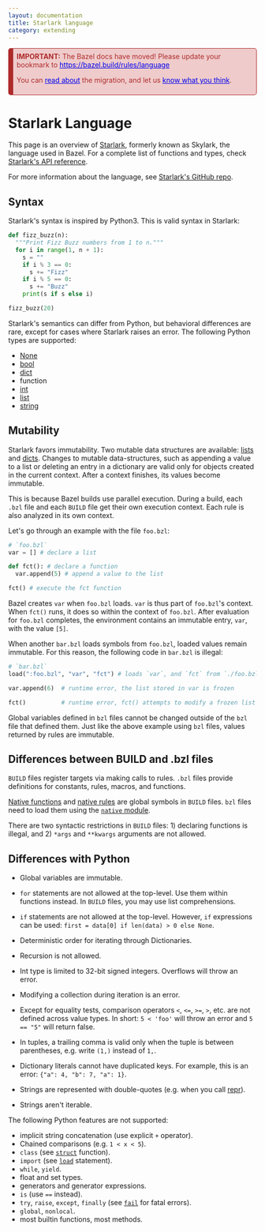 ```yaml
---
layout: documentation
title: Starlark language
category: extending
---
```


<div style="background-color: #EFCBCB; color: #AE2B2B;  border: 1px solid #AE2B2B; border-radius: 5px; border-left: 10px solid #AE2B2B; padding: 0.5em;">
<b>IMPORTANT:</b> The Bazel docs have moved! Please update your bookmark to <a href="https://bazel.build/rules/language" style="color: #0000EE;">https://bazel.build/rules/language</a>
<p/>
You can <a href="https://blog.bazel.build/2022/02/17/Launching-new-Bazel-site.html" style="color: #0000EE;">read about</a> the migration, and let us <a href="https://forms.gle/onkAkr2ZwBmcbWXj7" style="color: #0000EE;">know what you think</a>.
</div>


# Starlark Language

<!-- [TOC] -->

This page is an overview of [Starlark](https://github.com/bazelbuild/starlark),
formerly known as Skylark, the language used in Bazel. For a complete list of
functions and types, check [Starlark's API reference](lib/skylark-overview.html).

For more information about the language, see [Starlark's GitHub repo](https://github.com/bazelbuild/starlark/).

## Syntax

Starlark's syntax is inspired by Python3. This is valid syntax in Starlark:

```python
def fizz_buzz(n):
  """Print Fizz Buzz numbers from 1 to n."""
  for i in range(1, n + 1):
    s = ""
    if i % 3 == 0:
      s += "Fizz"
    if i % 5 == 0:
      s += "Buzz"
    print(s if s else i)

fizz_buzz(20)
```

Starlark's semantics can differ from Python, but behavioral differences are
rare, except for cases where Starlark raises an error. The following Python
types are supported:

* [None](lib/globals.html#None)
* [bool](lib/bool.html)
* [dict](lib/dict.html)
* function
* [int](lib/int.html)
* [list](lib/list.html)
* [string](lib/string.html)

## Mutability

Starlark favors immutability. Two mutable data structures are available:
[lists](lib/list.html) and [dicts](lib/dict.html). Changes to mutable
data-structures, such as appending a value to a list or deleting an entry in a
dictionary are valid only for objects created in the current context. After a
context finishes, its values become immutable.

This is because Bazel builds use parallel execution. During a build, each `.bzl`
file and each `BUILD` file get their own execution context. Each rule is also
analyzed in its own context.

Let's go through an example with the file `foo.bzl`:

```python
# `foo.bzl`
var = [] # declare a list

def fct(): # declare a function
  var.append(5) # append a value to the list

fct() # execute the fct function
```

Bazel creates `var` when `foo.bzl` loads. `var` is thus part of `foo.bzl`'s
context. When `fct()` runs, it does so within the context of `foo.bzl`. After
evaluation for `foo.bzl` completes, the environment contains an immutable entry,
`var`, with the value `[5]`.

When another `bar.bzl` loads symbols from `foo.bzl`, loaded values remain
immutable. For this reason, the following code in `bar.bzl` is illegal:

```python
# `bar.bzl`
load(":foo.bzl", "var", "fct") # loads `var`, and `fct` from `./foo.bzl`

var.append(6)  # runtime error, the list stored in var is frozen

fct()          # runtime error, fct() attempts to modify a frozen list
```

Global variables defined in `bzl` files cannot be changed outside of the
`bzl` file that defined them. Just like the above example using `bzl` files,
values returned by rules are immutable.

## Differences between BUILD and .bzl files

`BUILD` files register targets via making calls to rules. `.bzl` files provide
definitions for constants, rules, macros, and functions.

[Native functions](../be/functions.html) and [native rules](
../be/overview.html#language-specific-native-rules) are global symbols in
`BUILD` files. `bzl` files need to load them using the [`native` module](
https://docs.bazel.build/versions/main/skylark/lib/native.html).

There are two syntactic restrictions in `BUILD` files: 1) declaring functions is
illegal, and 2) `*args` and `**kwargs` arguments are not allowed.

## Differences with Python

* Global variables are immutable.

* `for` statements are not allowed at the top-level. Use them within functions
  instead. In `BUILD` files, you may use list comprehensions.

* `if` statements are not allowed at the top-level. However, `if` expressions
  can be used: `first = data[0] if len(data) > 0 else None`.

* Deterministic order for iterating through Dictionaries.

* Recursion is not allowed.

* Int type is limited to 32-bit signed integers. Overflows will throw an error.

* Modifying a collection during iteration is an error.

* Except for equality tests, comparison operators `<`, `<=`, `>=`, `>`, etc. are
not defined across value types. In short: `5 < 'foo'` will throw an error and
`5 == "5"` will return false.

* In tuples, a trailing comma is valid only when the tuple is between
  parentheses, e.g. write `(1,)` instead of `1,`.

* Dictionary literals cannot have duplicated keys. For example, this is an
  error: `{"a": 4, "b": 7, "a": 1}`.

* Strings are represented with double-quotes (e.g. when you call
  [repr](lib/globals.html#repr)).

* Strings aren't iterable.

The following Python features are not supported:

* implicit string concatenation (use explicit `+` operator).
* Chained comparisons (e.g. `1 < x < 5`).
* `class` (see [`struct`](lib/struct.html#struct) function).
* `import` (see [`load`](concepts.md#loading-an-extension) statement).
* `while`, `yield`.
* float and set types.
* generators and generator expressions.
* `is` (use `==` instead).
* `try`, `raise`, `except`, `finally` (see [`fail`](lib/globals.html#fail) for fatal errors).
* `global`, `nonlocal`.
* most builtin functions, most methods.
